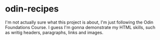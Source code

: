 # odin-recipes
I'm not actually sure what this project is about, I'm just following the Odin Foundations Course.
I guess I'm gonna demonstrate my HTML skills, such as writig headers, paragraphs, links and images.
